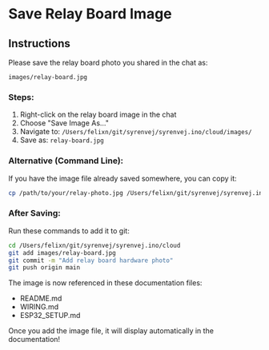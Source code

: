 # Save Relay Board Image

## Instructions

Please save the relay board photo you shared in the chat as:

```
images/relay-board.jpg
```

### Steps:

1. Right-click on the relay board image in the chat
2. Choose "Save Image As..."
3. Navigate to: `/Users/felixn/git/syrenvej/syrenvej.ino/cloud/images/`
4. Save as: `relay-board.jpg`

### Alternative (Command Line):

If you have the image file already saved somewhere, you can copy it:

```bash
cp /path/to/your/relay-photo.jpg /Users/felixn/git/syrenvej/syrenvej.ino/cloud/images/relay-board.jpg
```

### After Saving:

Run these commands to add it to git:

```bash
cd /Users/felixn/git/syrenvej/syrenvej.ino/cloud
git add images/relay-board.jpg
git commit -m "Add relay board hardware photo"
git push origin main
```

The image is now referenced in these documentation files:
- README.md
- WIRING.md  
- ESP32_SETUP.md

Once you add the image file, it will display automatically in the documentation!
